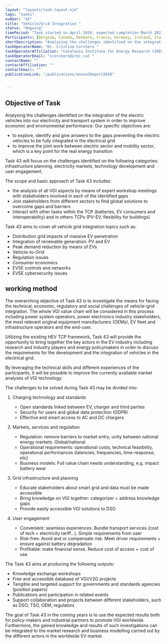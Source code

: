 ```yaml
---
layout: "layouts/task-layout.njk"
tags: "tasks"
number: "43"
title: "Vehicle/Grid Integration "
status: "Ongoing"
timePeriod: "Task started in April 2019, expected completion March 2021 "
Participants: [Belgium, Canada, Denmark, France, Germany, Ireland, Italy, Korea, The Netherlands, Spain, Switzerland, UK, USA.]
shortDescription: "Analysing the challenges identified on the integration of the electric vehicles into our electricity and transport system in order to improve economic and environmental performance. "
taskOperatorName: "Dr. Cristina Corchero "
taskOperatorAffiliation: "Catalonia Institute for Energy Research (IREC) "
taskOperatorEmail: "ccorchero@irec.cat "
contactName: ""
contactAffiliation: ""
contactEmail: ""
publicationLink: "/publications/annualReport2020"


---
```


## Objective of Task
Analysing the challenges identified on the integration of the electric vehicles into our electricity and transport system in order to improve economic and environmental performance. Our specific objectives are: 

- to explore, identify and give answers to the gaps preventing the electric vehicles to be fully integrated in the electrical grid 
- to improve the joint work between electric sector and mobility sector, which is a key point for the real energy transition 

Task 43 will focus on the challenges identified on the following categories: infrastructure planning, electricity markets, technology development and user engagement. 

The scope and basic approach of Task 43 includes: 

- the analysis of all VGI aspects by means of expert workshop meetings with stakeholders involved in each of the identified gaps 
- Join stakeholders from different sectors to find global solutions to overcome gaps and barriers 
- Interact with other tasks within the TCP (batteries, EV consumers and interoperability) and in others TCPs (PV-EV, flexibility for buildings) 

Task 43 aims to cover all vehicle grid integration topics such as: 

- Distribution grid impacts of massive EV penetration 
- Integration of renewable generation: PV and EV 
- Peak demand reduction by means of EVs 
- Vehicle-to-Grid 
- Regulation issues 
- Consumer economics 
- EVSE controls and networks 
- EVSE cybersecurity issues 

## working method
The overarching objective of Task 43 is to investigate the means for facing the technical, economic, regulatory and social challenges of vehicle-grid integration. The whole VGI value chain will be considered in this process including power system operators, power electronics industry stakeholders, the most relevant original equipment manufacturers (OEMs), EV fleet and infrastructure operators and the end-user. 

Utilizing the existing HEV TCP framework, Task 43 will provide the opportunity to bring together the key actors in the EV industry including research and industry players and energy policymakers in order to discuss the requirements for the development and the integration of vehicles in the electrical grid. 

By leveraging the technical skills and different experiences of the participants, it will be possible to improve the currently available market analyses of VGI technology. 

 

The challenges to be solved during Task 43 may be divided into: 

1. Charging technology and standards 

    - Open standards linked between EV, charger and third parties 
    - Security for users and global data protection (GDPR) 
    - Effective and smart access to AC and DC chargers 

2. Markets, services and regulation 
    - Regulation: remove barriers to market entry, unity between national energy markets. Global/national 
    - Operational requirements: operational costs, technical feasibility, operational performances (latencies, frequencies, time-response, etc) 
    - Business models: Full value chain needs understanding, e.g. impact battery wear 

3. Grid infrastructure and planning 

    - Educate stakeholders about smart grid and data must be made accessible 
    - Bring knowledge on VGI together: categorizer + address knowledge gaps 
    - Provide easily accessible VGI solutions to DSO 
 
4. User engagement 

    - Convenient: seamless experiences. Bundle transport services (cost of tech + electricity tariff…). Simple requirements from user 
    - Risk-free: Avoid and or compensate risk. Meet driver requirements + ensure against battery degradation 
    - Profitable: make financial sense. Reduce cost of access + cost of use 

The Task 43 aims at producing the following outputs: 

- Knowledge exchange workshops
- Free and accessible database of VGI/V2G projects
- Tangible and targeted support for governments and standards agencies (position papers) 
- Publications and participation in related events 
- Support collaboration and projects between different stakeholders, such as DSO, TSO, OEM, regulators 

The goal of Task 43 in the coming years is to use the expected results both for policy-makers and industrial partners to promote VGI worldwide. Furthermore, the gained knowledge and results of such investigations can be integrated to the market research and business modelling carried out by the different actors in the worldwide EV market.  